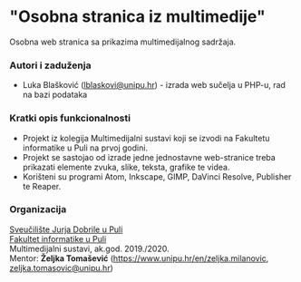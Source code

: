 # "Osobna stranica iz multimedije"

Osobna web stranica sa prikazima multimedijalnog sadržaja.

### Autori i zaduženja

-   Luka Blašković (lblaskovi@unipu.hr) - izrada web sučelja u PHP-u, rad na bazi podataka

### Kratki opis funkcionalnosti
- Projekt iz kolegija Multimedijalni sustavi koji se izvodi na Fakultetu informatike u Puli na prvoj godini.
- Projekt se sastojao od izrade jedne jednostavne web-stranice treba prikazati elemente zvuka, slike, teksta, grafike te videa.
- Korišteni su programi Atom, Inkscape, GIMP, DaVinci Resolve, Publisher te Reaper.


### Organizacija

[Sveučilište Jurja Dobrile u Puli](http://www.unipu.hr/)  
[Fakultet informatike u Puli](https://fipu.unipu.hr/)  
Multimedijalni sustavi, ak.god. 2019./2020.  
Mentor: **Željka Tomašević** (https://www.unipu.hr/en/zeljka.milanovic, zeljka.tomasovic@unipu.hr)

